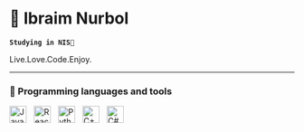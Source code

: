 # 🚀 Ibraim Nurbol

**`Studying in NIS🌱`**

Live.Love.Code.Enjoy.

---

### 🔭 Programming languages and tools
<p align="left">
<img align="left" alt="JavaScript" width="30px" style="padding-right:10px;" src="https://cdn.jsdelivr.net/gh/devicons/devicon/icons/javascript/javascript-plain.svg" />
<img align="left" alt="React" width="30px" style="padding-right:10px;" src="https://cdn.jsdelivr.net/gh/devicons/devicon/icons/react/react-original.svg" />
<img align="left" alt="Python" width="30px" style="padding-right:10px;" src="https://cdn.jsdelivr.net/gh/devicons/devicon/icons/python/python-original.svg" />
  <img align="left" alt="C++" width="30px" style="padding-right:10px;" src="https://www.google.com/url?sa=i&url=https%3A%2F%2Fwww.codeguru.com%2Fcplusplus%2Fan-introduction-to-sequence-containers-in-c%2F&psig=AOvVaw0UgzReIYv8NG5ht_zmcC2B&ust=1740162798165000&source=images&cd=vfe&opi=89978449&ved=0CBQQjRxqFwoTCKj9vN3x0osDFQAAAAAdAAAAABAE" />
  <img align="left" alt="C#" width="30px" style="padding-right:10px;" src="![image](https://github.com/user-attachments/assets/a47909b1-7260-4cb1-970e-6697b5a1cb11)
" />
</p>
<br />
